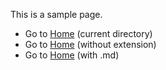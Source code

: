 This is a sample page.

- Go to [Home](.) (current directory)
- Go to [Home](Index) (without extension)
- Go to [Home](Index.md) (with .md)
